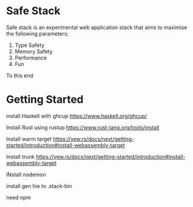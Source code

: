 # Safe Stack
Safe stack is an experimental web application stack that aims to
maximise the following parameters;

1. Type Safety
2. Memory Safety
3. Performance
4. Fun

To this end 

# Getting Started
install Haskell with ghcup
https://www.haskell.org/ghcup/

Install Rust using rustup
https://www.rust-lang.org/tools/install

Install warm target
https://yew.rs/docs/next/getting-started/introduction#install-webassembly-target

Install trunk
https://yew.rs/docs/next/getting-started/introduction#install-webassembly-target

INstall nodemon

install gen hie to .stack-bin

need npm